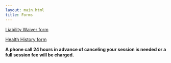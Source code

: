 ```yaml
---
layout: main.html
title: Forms
---
```

<a download target="_blank" href="/forms/Waiver-form-2015.pdf">Liability Waiver form</a>

<a download target="_blank" href="/forms/Health-History-form-2015.pdf">Health History form</a>

**A phone call 24 hours in advance of canceling your session is needed or a full session fee will be charged.**
